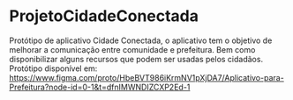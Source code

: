 # ProjetoCidadeConectada
Protótipo de aplicativo Cidade Conectada, o aplicativo tem o objetivo de melhorar a comunicação entre comunidade e prefeitura. Bem como disponibilizar alguns recursos que podem ser usadas pelos cidadãos.
Protótipo disponível em: https://www.figma.com/proto/HbeBVT986iKrmNV1pXjDA7/Aplicativo-para-Prefeitura?node-id=0-1&t=dfnIMWNDIZCXP2Ed-1
